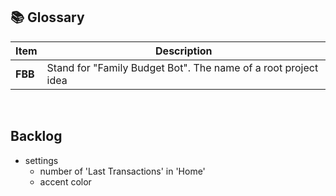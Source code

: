 ## 📚 Glossary

| Item    | Description                                                    |
| ------- | -------------------------------------------------------------- |
| **FBB** | Stand for "Family Budget Bot". The name of a root project idea |

<br>

## Backlog
- settings
    - number of 'Last Transactions' in 'Home'
    - accent color
